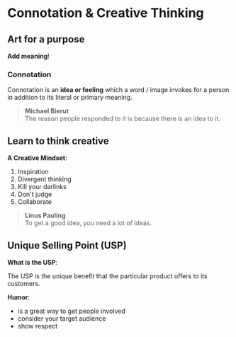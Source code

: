 # Connotation & Creative Thinking

## Art for a purpose

__Add meaning__!

### Connotation

Connotation is an **idea or feeling** which a word / image invokes for a person in addition to its literal or primary meaning.

> **Michael Bierut**<br />
> The reason people responded to it is because there is an idea to it.

## Learn to think creative

**A Creative Mindset**:

1. Inspiration
2. Divergent thinking
3. Kill your darlinks
4. Don't judge
5. Collaborate

> **Linus Pauling**<br />
> To get a good idea, you need a lot of ideas.

## Unique Selling Point (USP)

**What is the USP**:

The USP is the unique benefit that the particular product offers to its customers.

**Humor**:

- is a great way to get people involved
- consider your target audience
- show respect